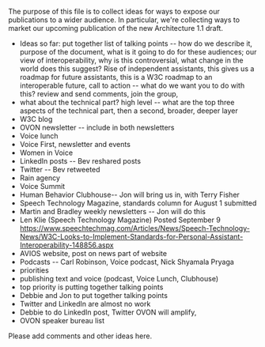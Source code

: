 The purpose of this file is to collect ideas for ways to expose our publications to a wider audience. In particular, we're collecting ways to market our upcoming publication of the new Architecture 1.1 draft.
* Ideas so far:
put together list of talking points -- how do we describe it, purpose of the document, what is it going to do for these audiences; our view of interoperability, why is this controversial, what change in the world does this suggest? Rise of independent assistants, this gives us a roadmap for future assistants, this is a W3C roadmap to an interoperable future, call to action -- what do we want you to do with this? review and send comments, join the group, 
* what about the technical part? high level -- what are the top three aspects of the technical part, then a second, broader, deeper layer
* W3C blog
* OVON newsletter -- include in both newsletters
* Voice lunch
* Voice First, newsletter and events
* Women in Voice
* LinkedIn posts -- Bev reshared posts
* Twitter -- Bev retweeted
* Rain agency
* Voice Summit
* Human Behavior Clubhouse-- Jon will bring us in, with Terry Fisher
* Speech Technology Magazine, standards column for August 1 submitted
* Martin and Bradley weekly newsletters -- Jon will do this
* Len Klie (Speech Technology Magazine) Posted September 9 https://www.speechtechmag.com/Articles/News/Speech-Technology-News/W3C-Looks-to-Implement-Standards-for-Personal-Assistant-Interoperability-148856.aspx
* AVIOS website, post on news part of website
* Podcasts -- Carl Robinson, Voice podcast, Nick Shyamala Pryaga
* priorities
* publishing text and voice (podcast, Voice Lunch, Clubhouse)
* top priority is putting together talking points
* Debbie and Jon to put together talking points
* Twitter and LinkedIn are almost no work
* Debbie to do LinkedIn post, Twitter OVON will amplify, 
* OVON speaker bureau list

Please add comments and other ideas here.
